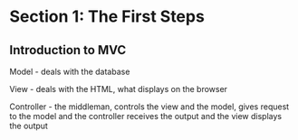 # Section 1: The First Steps

## Introduction to MVC
Model - deals with the database

View - deals with the HTML, what displays on the browser

Controller - the middleman, controls the view and the model, gives request to the model and the controller receives the output and the view displays the output